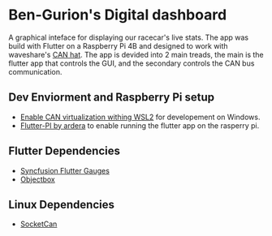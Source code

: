 # Ben-Gurion's Digital dashboard

A graphical inteface for displaying our racecar's live stats.
The app was build with Flutter on a Raspberry Pi 4B and designed to work with waveshare's [CAN hat](https://www.waveshare.com/wiki/2-CH_CAN_HAT).
The app is devided into 2 main treads, the main is the flutter app that controls the GUI, and the secondary controls the CAN bus communication.


## Dev Enviorment and Raspberry Pi setup
* [Enable CAN virtualization withing WSL2](https://gist.github.com/yonatanh20/664f07d62eb028db18aa98b00afae5a6) for developement on Windows. 
* [Flutter-PI by ardera](https://github.com/ardera/flutter-pi) to enable running the flutter app on the rasperry pi.


## Flutter Dependencies
* [Syncfusion Flutter Gauges](https://pub.dev/packages/syncfusion_flutter_gauges)
* [Objectbox](https://pub.dev/packages/objectbox)
## Linux Dependencies
* [SocketCan](https://github.com/linux-can/can-utils)
